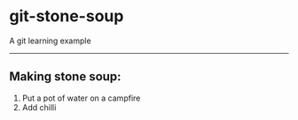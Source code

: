 # git-stone-soup
A git learning example

- - -

## Making stone soup:

1. Put a pot of water on a campfire
2. Add chilli

